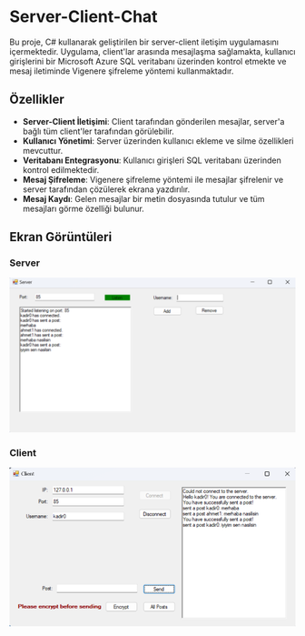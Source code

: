 # Server-Client-Chat
Bu proje, C# kullanarak geliştirilen bir server-client iletişim uygulamasını içermektedir. Uygulama, client'lar arasında mesajlaşma sağlamakta, kullanıcı girişlerini bir Microsoft Azure SQL veritabanı üzerinden kontrol etmekte ve mesaj iletiminde Vigenere şifreleme yöntemi kullanmaktadır.

## Özellikler
- **Server-Client İletişimi**: Client tarafından gönderilen mesajlar, server'a bağlı tüm client'ler tarafından görülebilir.
- **Kullanıcı Yönetimi**: Server üzerinden kullanıcı ekleme ve silme özellikleri mevcuttur.
- **Veritabanı Entegrasyonu**: Kullanıcı girişleri SQL veritabanı üzerinden kontrol edilmektedir.
- **Mesaj Şifreleme**: Vigenere şifreleme yöntemi ile mesajlar şifrelenir ve server tarafından çözülerek ekrana yazdırılır.
- **Mesaj Kaydı**: Gelen mesajlar bir metin dosyasında tutulur ve tüm mesajları görme özelliği bulunur.

## Ekran Görüntüleri

### Server
![Ana Sayfa Görüntüsü](images/ss1.png)


### Client
![Blog](images/ss2.png)
